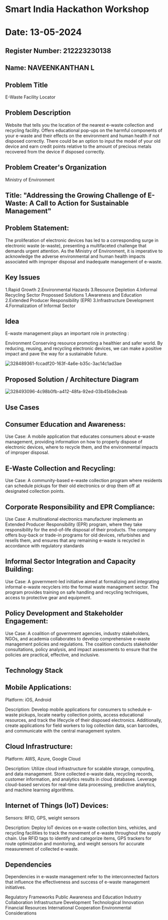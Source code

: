 # Smart India Hackathon Workshop
# Date: 13-05-2024
## Register Number: 212223230138
## Name: NAVEENKANTHAN L
## Problem Title
E-Waste Facility Locator
## Problem Description
Website that tells you the location of the nearest e-waste collection and recycling facility. Offers educational pop-ups on the harmful components of your e-waste and their effects on the environment and human health if not disposed correctly. There could be an option to input the model of your old device and earn credit points relative to the amount of precious metals recovered from the device if disposed correctly.
## Problem Creater's Organization
Ministry of Environment

## Title: "Addressing the Growing Challenge of E-Waste: A Call to Action for Sustainable Management"

## Problem Statement:
The proliferation of electronic devices has led to a corresponding surge in electronic waste (e-waste), presenting a multifaceted challenge that demands urgent attention. As the Ministry of Environment, it is imperative to acknowledge the adverse environmental and human health impacts associated with improper disposal and inadequate management of e-waste.

## Key Issues
1.Rapid Growth
2.Environmental Hazards
3.Resource Depletion
4.Informal Recycling Sector
Propossed Solutions
1.Awareness and Education
2.Extended Producer Responsibility (EPR)
3.Infrastructure Development
4.Formalization of Informal Sector

## Idea

E-waste management plays an important role in protecting :

Environment
Conserving resource
promoting a healthier and safer world.
By reducing, reusing, and recycling electronic devices, we can make a positive impact and pave the way for a sustainable future.

![328489361-fccadf20-163f-4a6e-b35c-3ac14c1ad3ae](https://github.com/04Varsha/SIHPS/assets/149035374/b16b1a96-8348-419c-aaeb-a3fd603a5805)


## Proposed Solution / Architecture Diagram

![328493096-4c98b0fb-a412-48fa-92ed-03b45b8e2eab](https://github.com/04Varsha/SIHPS/assets/149035374/3da2d194-39ac-4141-a5f2-5d923fb8f2fb)


## Use Cases

## Consumer Education and Awareness:
Use Case: A mobile application that educates consumers about e-waste management, providing information on how to properly dispose of electronic devices, where to recycle them, and the environmental impacts of improper disposal.

## E-Waste Collection and Recycling:
Use Case: A community-based e-waste collection program where residents can schedule pickups for their old electronics or drop them off at designated collection points.

## Corporate Responsibility and EPR Compliance:
Use Case: A multinational electronics manufacturer implements an Extended Producer Responsibility (EPR) program, where they take responsibility for the end-of-life disposal of their products. The company offers buy-back or trade-in programs for old devices, refurbishes and resells them, and ensures that any remaining e-waste is recycled in accordance with regulatory standards

## Informal Sector Integration and Capacity Building:
Use Case: A government-led initiative aimed at formalizing and integrating informal e-waste recyclers into the formal waste management sector. The program provides training on safe handling and recycling techniques, access to protective gear and equipment.

## Policy Development and Stakeholder Engagement:
Use Case: A coalition of government agencies, industry stakeholders, NGOs, and academia collaborates to develop comprehensive e-waste management policies and regulations. The coalition conducts stakeholder consultations, policy analysis, and impact assessments to ensure that the policies are practical, effective, and inclusive.

## Technology Stack

## Mobile Applications:
Platform: iOS, Android

Description:
Develop mobile applications for consumers to schedule e-waste pickups, locate nearby collection points, access educational resources, and track the lifecycle of their disposed electronics. Additionally, create applications for field workers to log collection data, scan barcodes, and communicate with the central management system.

## Cloud Infrastructure:
Platform: AWS, Azure, Google Cloud

Description:
Utilize cloud infrastructure for scalable storage, computing, and data management. Store collected e-waste data, recycling records, customer information, and analytics results in cloud databases. Leverage cloud-based services for real-time data processing, predictive analytics, and machine learning algorithms.

## Internet of Things (IoT) Devices:
Sensors: RFID, GPS, weight sensors

Description:
Deploy IoT devices on e-waste collection bins, vehicles, and recycling facilities to track the movement of e-waste throughout the supply chain. Use RFID tags to identify and categorize items, GPS trackers for route optimization and monitoring, and weight sensors for accurate measurement of collected e-waste.

## Dependencies

Dependencies in e-waste management refer to the interconnected factors that influence the effectiveness and success of e-waste management initiatives.

Regulatory Frameworks
Public Awareness and Education
Industry Collaboration
Infrastructure Development
Technological Innovation
Financial Resources
International Cooperation
Environmental Considerations
